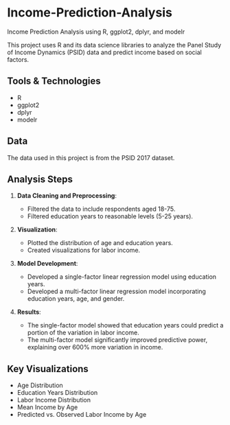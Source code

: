 # Income-Prediction-Analysis
Income Prediction Analysis using R, ggplot2, dplyr, and modelr

This project uses R and its data science libraries to analyze the Panel Study of Income Dynamics (PSID) data and predict income based on social factors.

## Tools & Technologies
- R
- ggplot2
- dplyr
- modelr

## Data
The data used in this project is from the PSID 2017 dataset.

## Analysis Steps
1. **Data Cleaning and Preprocessing**:
    - Filtered the data to include respondents aged 18-75.
    - Filtered education years to reasonable levels (5-25 years).

2. **Visualization**:
    - Plotted the distribution of age and education years.
    - Created visualizations for labor income.

3. **Model Development**:
    - Developed a single-factor linear regression model using education years.
    - Developed a multi-factor linear regression model incorporating education years, age, and gender.

4. **Results**:
    - The single-factor model showed that education years could predict a portion of the variation in labor income.
    - The multi-factor model significantly improved predictive power, explaining over 600% more variation in income.

## Key Visualizations
- Age Distribution
- Education Years Distribution
- Labor Income Distribution
- Mean Income by Age
- Predicted vs. Observed Labor Income by Age
